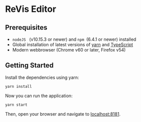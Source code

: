 # ReVis Editor
## Prerequisites
* ```nodeJS ``` (v10.15.3 or newer) and ```npm ```(6.4.1 or newer) installed
* Global installation of latest versions of [yarn](https://github.com/yarnpkg/yarn) and [TypeScript](https://typescript.com)
* Modern webbrowser (Chrome v60 or later, Firefox v54)

## Getting Started

Install the dependencies using yarn:
```
yarn install
```

Now you can run the application:

```
yarn start
```

Then, open your browser and navigate to [localhost:8181](http://localhost:8181).